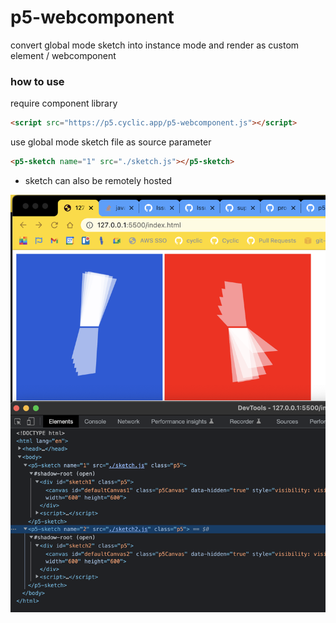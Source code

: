 # p5-webcomponent

convert global mode sketch into instance mode and render as custom element / webcomponent


### how to use
require component library
```html
<script src="https://p5.cyclic.app/p5-webcomponent.js"></script>
```

use global mode sketch file as source parameter
```html
<p5-sketch name="1" src="./sketch.js"></p5-sketch>
```
* sketch can also  be remotely hosted

![](screenshot.png) 